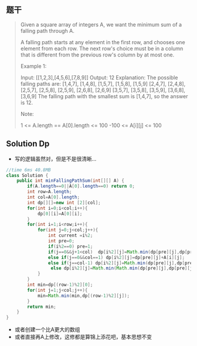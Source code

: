## 题干

> Given a square array of integers A, we want the minimum sum of a falling path through A.
>
> A falling path starts at any element in the first row, and chooses one element from each row.  The next row's choice must be in a column that is different from the previous row's column by at most one.
>
>  
>
> Example 1:
>
> Input: [[1,2,3],[4,5,6],[7,8,9]]
> Output: 12
> Explanation: 
> The possible falling paths are:
> [1,4,7], [1,4,8], [1,5,7], [1,5,8], [1,5,9]
> [2,4,7], [2,4,8], [2,5,7], [2,5,8], [2,5,9], [2,6,8], [2,6,9]
> [3,5,7], [3,5,8], [3,5,9], [3,6,8], [3,6,9]
> The falling path with the smallest sum is [1,4,7], so the answer is 12.
>
>  
>
> Note:
>
> 1 <= A.length == A[0].length <= 100
> -100 <= A[i][j] <= 100
>



## Solution Dp

* 写的逻辑虽然对，但是不是很清晰…

```java
//time 6ms 40.8MB
class Solution {
    public int minFallingPathSum(int[][] A) {
        if(A.length==0||A[0].length==0) return 0;
        int row=A.length;
        int col=A[0].length;
        int dp[][]=new int [2][col];
        for(int i=0;i<col;i++){
            dp[0][i]=A[0][i];
        }
        for(int i=1;i<row;i++){
            for(int j=0;j<col;j++){
                int current =i%2;
                int pre=0;
                if(i%2==0) pre=1;
                if(j==0&&j+1<col)  dp[i%2][j]=Math.min(dp[pre][j],dp[pre][j+1])+A[i][j];
                else if(j==0&&col==1) dp[i%2][j]=dp[pre][j]+A[i][j];
                else if(j==col-1) dp[i%2][j]=Math.min(dp[pre][j],dp[pre][j-1])+A[i][j];
                 else dp[i%2][j]=Math.min(Math.min(dp[pre][j],dp[pre][j+1]),dp[pre][j-1])+A[i][j];
            }
        }
        int min=dp[(row-1)%2][0];
        for(int j=1;j<col;j++){
            min=Math.min(min,dp[(row-1)%2][j]);
        }
        return min;
    }
}
```

* 或者创建一个比A更大的数组
* 或者直接再A上修改，这修都是算锦上添花吧，基本思想不变